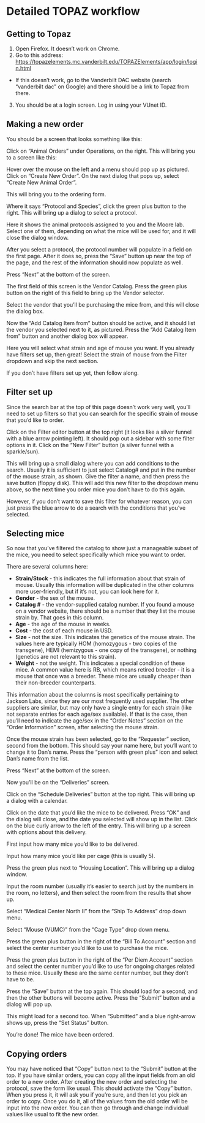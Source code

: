 <!-- TITLE: Ordering mice -->

# Detailed TOPAZ workflow
## Getting to Topaz
1. Open Firefox. It doesn’t work on Chrome.  
2. Go to this address: <https://topazelements.mc.vanderbilt.edu/TOPAZElements/app/login/login.html>  
  * If this doesn’t work, go to the Vanderbilt DAC website (search “vanderbilt dac” on Google) and there should be a link to Topaz from there.  
3. You should be at a login screen. Log in using your VUnet ID.  
 
## Making a new order
You should be a screen that looks something like this:


Click on “Animal Orders” under Operations, on the right. This will bring you to a screen like this:

Hover over the mouse on the left and a menu should pop up as pictured. Click on “Create New Order”. On the next dialog that pops up, select “Create New Animal Order”.

This will bring you to the ordering form. 


Where it says “Protocol and Species”, click the green plus button to the right. This will bring up a dialog to select a protocol.

Here it shows the animal protocols assigned to you and the Moore lab. Select one of them, depending on what the mice will be used for, and it will close the dialog window.
 
After you select a protocol, the protocol number will populate in a field on the first page. After it does so, press the “Save” button up near the top of the page, and the rest of the information should now populate as well.

Press “Next” at the bottom of the screen.

The first field of this screen is the Vendor Catalog. Press the green plus button on the right of this field to bring up the Vendor selector. 

Select the vendor that you’ll be purchasing the mice from, and this will close the dialog box.

Now the “Add Catalog Item from” button should be active, and it should list the vendor you selected next to it, as pictured. Press the “Add Catalog Item from” button and another dialog box will appear.

Here you will select what strain and age of mouse you want. If you already have filters set up, then great! Select the strain of mouse from the Filter dropdown and skip the next section. 
 
If you don’t have filters set up yet, then follow along.
 
## Filter set up
Since the search bar at the top of this page doesn’t work very well, you’ll need to set up filters so that you can search for the specific strain of mouse that you’d like to order. 
 
Click on the Filter editor button at the top right (it looks like a silver funnel with a blue arrow pointing left). It should pop out a sidebar with some filter options in it. Click on the “New Filter” button (a silver funnel with a sparkle/sun).
 
This will bring up a small dialog where you can add conditions to the search. Usually it is sufficient to just select Catalog# and put in the number of the mouse strain, as shown.
Give the filter a name, and then press the save button (floppy disk). This will add this new filter to the dropdown menu above, so the next time you order mice you don’t have to do this again. 
 
However, if you don’t want to save this filter for whatever reason, you can just press the blue arrow to do a search with the conditions that you’ve selected.
 
## Selecting mice
So now that you’ve filtered the catalog to show just a manageable subset of the mice, you need to select specifically which mice you want to order. 
 
There are several columns here:
* **Strain/Stock** - this indicates the full information about that strain of mouse. Usually this information will be duplicated in the other columns more user-friendly, but if it’s not, you can look here for it.
* **Gender** - the sex of the mouse.
* **Catalog #** - the vendor-supplied catalog number. If you found a mouse on a vendor website, there should be a number that they list the mouse strain by. That goes in this column.
* **Age** - the age of the mouse in weeks.
* **Cost** - the cost of each mouse in USD.
* **Size** - not the size. This indicates the genetics of the mouse strain. The values here are typically HOM (homozygous - two copies of the transgene), HEMI (hemizygous - one copy of the transgene), or nothing (genetics are not relevant to this strain).
* **Weight** - not the weight. This indicates a special condition of these mice. A common value here is RB, which means retired breeder - it is a mouse that once was a breeder. These mice are usually cheaper than their non-breeder counterparts.
 
This information about the columns is most specifically pertaining to Jackson Labs, since they are our most frequently used supplier. The other suppliers are similar, but may only have a single entry for each strain (like not separate entries for each age/sex available). If that is the case, then you’ll need to indicate the age/sex in the “Order Notes” section on the “Order Information” screen, after selecting the mouse strain.
 
Once the mouse strain has been selected, go to the “Requester” section, second from the bottom. 
This should say your name here, but you’ll want to change it to Dan’s name. Press the “person with green plus” icon and select Dan’s name from the list.
 
Press “Next” at the bottom of the screen.
 
Now you’ll be on the “Deliveries” screen. 

Click on the “Schedule Deliveries” button at the top right. This will bring up a dialog with a calendar. 

Click on the date that you’d like the mice to be delivered. Press “OK” and the dialog will close, and the date you selected will show up in the list. Click on the blue curly arrow to the left of the entry. This will bring up a screen with options about this delivery.

First input how many mice you’d like to be delivered.

Input how many mice you’d like per cage (this is usually 5).

Press the green plus next to “Housing Location”. This will bring up a dialog window.

Input the room number (usually it’s easier to search just by the numbers in the room, no letters), and then select the room from the results that show up.

Select “Medical Center North II” from the “Ship To Address” drop down menu.

Select “Mouse (VUMC)” from the “Cage Type” drop down menu.

Press the green plus button in the right of the “Bill To Account” section and select the center number you’d like to use to purchase the mice.

Press the green plus button in the right of the “Per Diem Account” section and select the center number you’d like to use for ongoing charges related to these mice. Usually these are the same center number, but they don’t have to be.

Press the “Save” button at the top again. This should load for a second, and then the other buttons will become active. Press the “Submit” button and a dialog will pop up.

This might load for a second too. When “Submitted” and a blue right-arrow shows up, press the “Set Status” button.
 
You’re done! The mice have been ordered.
 
## Copying orders
You may have noticed that “Copy” button next to the “Submit” button at the top. If you have similar orders, you can copy all the input fields from an old order to a new order. After creating the new order and selecting the protocol, save the form like usual. This should activate the “Copy” button. When you press it, it will ask you if you’re sure, and then let you pick an order to copy. Once you do it, all of the values from the old order will be input into the new order. You can then go through and change individual values like usual to fit the new order.
